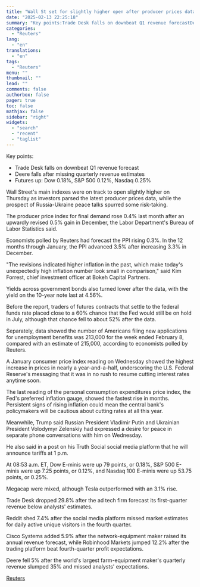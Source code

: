 ```yaml
---
title: "Wall St set for slightly higher open after producer prices data"
date: "2025-02-13 22:25:18"
summary: "Key points:Trade Desk falls on downbeat Q1 revenue forecastDeere falls after missing quarterly revenue estimatesFutures up: Dow 0.18%, S&amp;P 500 0.12%, Nasdaq 0.25% Wall Street's main indexes were on track to open slightly higher on Thursday as investors parsed the latest producer prices data, while the prospect of Russia-Ukraine peace..."
categories:
  - "Reuters"
lang:
  - "en"
translations:
  - "en"
tags:
  - "Reuters"
menu: ""
thumbnail: ""
lead: ""
comments: false
authorbox: false
pager: true
toc: false
mathjax: false
sidebar: "right"
widgets:
  - "search"
  - "recent"
  - "taglist"
---
```


Key points:

* Trade Desk falls on downbeat Q1 revenue forecast
* Deere falls after missing quarterly revenue estimates
* Futures up: Dow 0.18%, S&P 500 0.12%, Nasdaq 0.25%

Wall Street's main indexes were on track to open slightly higher on Thursday as investors parsed the latest producer prices data, while the prospect of Russia-Ukraine peace talks spurred some risk-taking.

The producer price index for final demand rose 0.4% last month after an upwardly revised 0.5% gain in December, the Labor Department's Bureau of Labor Statistics said.

Economists polled by Reuters had forecast the PPI rising 0.3%. In the 12 months through January, the PPI advanced 3.5% after increasing 3.3% in December.

"The revisions indicated higher inflation in the past, which make today's unexpectedly high inflation number look small in comparison," said Kim Forrest, chief investment officer at Bokeh Capital Partners.

Yields across government bonds also turned lower after the data, with the yield on the 10-year note last at 4.56%.

Before the report, traders of futures contracts that settle to the federal funds rate placed close to a 60% chance that the Fed would still be on hold in July, although that chance fell to about 52% after the data.

Separately, data showed the number of Americans filing new applications for unemployment benefits was 213,000 for the week ended February 8, compared with an estimate of 215,000, according to economists polled by Reuters.

A January consumer price index reading on Wednesday showed the highest increase in prices in nearly a year-and-a-half, underscoring the U.S. Federal Reserve's messaging that it was in no rush to resume cutting interest rates anytime soon.

The last reading of the personal consumption expenditures price index, the Fed's preferred inflation gauge, showed the fastest rise in months. Persistent signs of rising inflation could mean the central bank's policymakers will be cautious about cutting rates at all this year.

Meanwhile, Trump said Russian President Vladimir Putin and Ukrainian President Volodymyr Zelenskiy had expressed a desire for peace in separate phone conversations with him on Wednesday.

He also said in a post on his Truth Social social media platform that he will announce tariffs at 1 p.m.

At 08:53 a.m. ET, Dow E-minis were up 79 points, or 0.18%, S&P 500 E-minis were up 7.25 points, or 0.12%, and Nasdaq 100 E-minis were up 53.75 points, or 0.25%.

Megacap were mixed, although Tesla outperformed with an 3.1% rise.

Trade Desk dropped 29.8% after the ad tech firm forecast its first-quarter revenue below analysts' estimates.

Reddit shed 7.4% after the social media platform missed market estimates for daily active unique visitors in the fourth quarter.

Cisco Systems added 5.9% after the network-equipment maker raised its annual revenue forecast, while Robinhood Markets jumped 12.2% after the trading platform beat fourth-quarter profit expectations.

Deere fell 5% after the world's largest farm-equipment maker's quarterly revenue slumped 35% and missed analysts' expectations.

[Reuters](https://www.tradingview.com/news/reuters.com,2025:newsml_L4N3P4175:0-wall-st-set-for-slightly-higher-open-after-producer-prices-data/)
